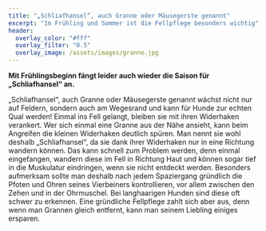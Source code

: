 ```yaml
---
title: "„Schliafhansel“, auch Granne oder Mäusegerste genannt"
excerpt: "Im Frühling und Sommer ist die Fellpflege besonders wichtig"
header:
  overlay_color: "#fff"
  overlay_filter: "0.5"
  overlay_image: /assets/images/granne.jpg
---
```


**Mit Frühlingsbeginn fängt leider auch wieder die Saison für „Schliafhansel“ an.**

„Schliafhansel“, auch Granne oder Mäusegerste genannt wächst nicht nur auf Feldern, sondern auch am Wegesrand und kann für Hunde zur echten Qual werden! Einmal ins Fell gelangt, bleiben sie mit ihren Widerhaken verankert. Wer sich einmal eine Granne aus der Nähe ansieht, kann beim Angreifen die kleinen Widerhaken deutlich spüren. Man nennt sie wohl deshalb „Schliafhansel“, da sie dank ihrer Widerhaken nur in eine Richtung wandern können. Das kann schnell zum Problem werden, denn einmal eingefangen, wandern diese im Fell in Richtung Haut und können sogar tief in die Muskulatur eindringen, wenn sie nicht entdeckt werden. Besonders aufmerksam sollte man deshalb nach jedem Spaziergang gründlich die Pfoten und Ohren seines Vierbeiners kontrollieren, vor allem zwischen den Zehen und in der Ohrmuschel. Bei langhaarigen Hunden sind diese oft schwer zu erkennen. Eine gründliche Fellpflege zahlt sich aber aus, denn wenn man Grannen gleich entfernt, kann man seinem Liebling einiges ersparen.